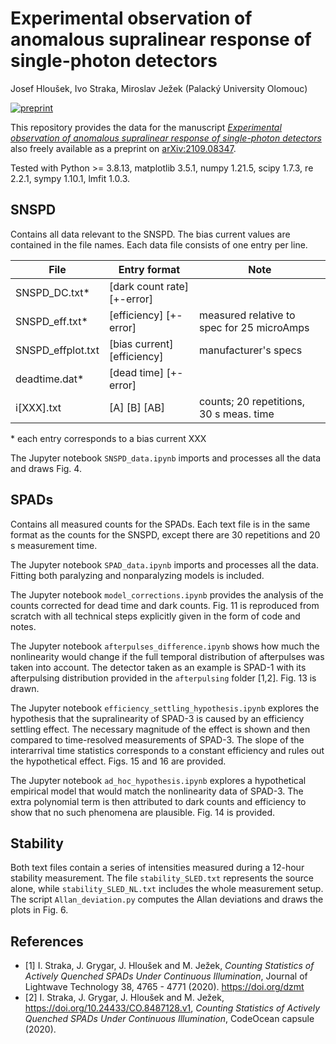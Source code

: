 # Experimental observation of anomalous supralinear response of single-photon detectors
Josef Hloušek, Ivo Straka, Miroslav Ježek (Palacký University Olomouc)

[![preprint](https://img.shields.io/badge/arXiv-2109.08347-b31b1b.svg)](https://arxiv.org/abs/2109.08347)

This repository provides the data for the manuscript [*Experimental observation of anomalous supralinear response of single-photon detectors*](https://doi.org/10.1063/5.0106987) also freely available as a preprint on [arXiv:2109.08347](https://arxiv.org/abs/2109.08347).

Tested with Python >= 3.8.13, matplotlib 3.5.1, numpy 1.21.5, scipy 1.7.3, re 2.2.1, sympy 1.10.1, lmfit 1.0.3.

## SNSPD

Contains all data relevant to the SNSPD. The bias current values are contained in the file names. Each data file consists of one entry per line. 

| File              | Entry format                | Note                                       |
|-------------------|-----------------------------|--------------------------------------------|
| SNSPD_DC.txt*     | [dark count rate] [+-error] |                                            |
| SNSPD_eff.txt*    | [efficiency] [+-error]      | measured relative to spec for 25 microAmps |
| SNSPD_effplot.txt | [bias current] [efficiency] | manufacturer's specs                       |
| deadtime.dat*     | [dead time] [+-error]       |                                            |
| i[XXX].txt        | [A] [B] [AB]                | counts; 20 repetitions, 30 s meas. time    |

\* each entry corresponds to a bias current XXX

The Jupyter notebook `SNSPD_data.ipynb` imports and processes all the data and draws Fig. 4.

## SPADs

Contains all measured counts for the SPADs. Each text file is in the same format as the counts for the SNSPD, except there are 30 repetitions and 20 s measurement time.

The Jupyter notebook `SPAD_data.ipynb` imports and processes all the data. Fitting both paralyzing and nonparalyzing models is included.

The Jupyter notebook `model_corrections.ipynb` provides the analysis of the counts corrected for dead time and dark counts. Fig. 11 is reproduced from scratch with all technical steps explicitly given in the form of code and notes.

The Jupyter notebook `afterpulses_difference.ipynb` shows how much the nonlinearity would change if the full temporal distribution of afterpulses was taken into account. The detector taken as an example is SPAD-1 with its afterpulsing distribution provided in the `afterpulsing` folder \[1,2\]. Fig. 13 is drawn.

The Jupyter notebook `efficiency_settling_hypothesis.ipynb` explores the hypothesis that the supralinearity of SPAD-3 is caused by an efficiency settling effect. The necessary magnitude of the effect is shown and then compared to time-resolved measurements of SPAD-3. The slope of the interarrival time statistics corresponds to a constant efficiency and rules out the hypothetical effect. Figs. 15 and 16 are provided.

The Jupyter notebook `ad_hoc_hypothesis.ipynb` explores a hypothetical empirical model that would match the nonlinearity data of SPAD-3. The extra polynomial term is then attributed to dark counts and efficiency to show that no such phenomena are plausible. Fig. 14 is provided.

## Stability

Both text files contain a series of intensities measured during a 12-hour stability measurement. The file `stability_SLED.txt` represents the source alone, while `stability_SLED_NL.txt` includes the whole measurement setup. The script `Allan_deviation.py` computes the Allan deviations and draws the plots in Fig. 6.

## References

* \[1\] I. Straka, J. Grygar, J. Hloušek and M. Ježek, *Counting Statistics of Actively Quenched SPADs Under Continuous Illumination*, Journal of Lightwave Technology 38, 4765 - 4771 (2020). https://doi.org/dzmt
* \[2\] I. Straka, J. Grygar, J. Hloušek and M. Ježek, https://doi.org/10.24433/CO.8487128.v1, *Counting Statistics of Actively Quenched SPADs Under Continuous Illumination*, CodeOcean capsule (2020).
